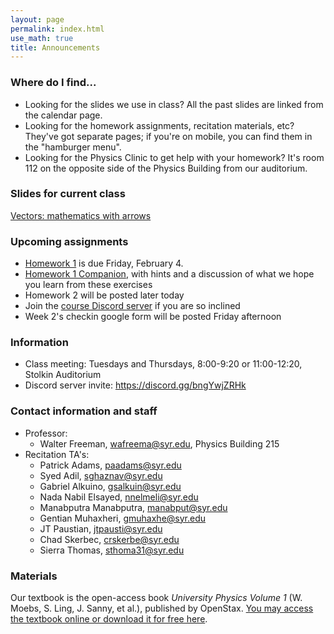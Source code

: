 ```yaml
---
layout: page 
permalink: index.html
use_math: true
title: Announcements
---
```


### Where do I find...

* Looking for the slides we use in class? All the past slides are linked from the calendar page.
* Looking for the homework assignments, recitation materials, etc? They've got separate pages; if you're on mobile, you can find them in the "hamburger menu".
* Looking for the Physics Clinic to get help with your homework? It's room 112 on the opposite side of the Physics Building from our auditorium.

### Slides for current class

<a href="slides/lec4/lecture4.pdf">Vectors: mathematics with arrows</a>

### Upcoming assignments

* <a href="hw/hw1/hw1.pdf">Homework 1</a> is due Friday, February 4.
* <a href="hw/hw1/hw1-companion.pdf">Homework 1 Companion</a>, with hints and a discussion of what we hope you learn from these exercises
* Homework 2 will be posted later today
* Join the <a href="https://discord.gg/bngYwjZRHk">course Discord server</a> if you are so inclined
* Week 2's checkin google form will be posted Friday afternoon 

### Information
- Class meeting: Tuesdays and Thursdays, 8:00-9:20 or 11:00-12:20, Stolkin Auditorium 
- Discord server invite: <https://discord.gg/bngYwjZRHk>

### Contact information and staff
-   Professor: 
    - Walter Freeman, <wafreema@syr.edu>, Physics Building 215 
-   Recitation TA's:
    * Patrick Adams, <paadams@syr.edu>
    * Syed Adil, <sghaznav@syr.edu>
    * Gabriel Alkuino, <gsalkuin@syr.edu>
    * Nada Nabil Elsayed, <nnelmeli@syr.edu>
    * Manabputra Manabputra, <manabput@syr.edu>
    * Gentian Muhaxheri, <gmuhaxhe@syr.edu>
    * JT Paustian, <jtpausti@syr.edu>
    * Chad Skerbec, <crskerbe@syr.edu>
    * Sierra Thomas, <sthoma31@syr.edu>

### Materials

Our textbook is the open-access book *University Physics Volume 1* (W. Moebs, S. Ling, J. Sanny, et al.), published by OpenStax. <a href="https://openstax.org/details/books/university-physics-volume-1">You may access the textbook online or download it for free here</a>. 


